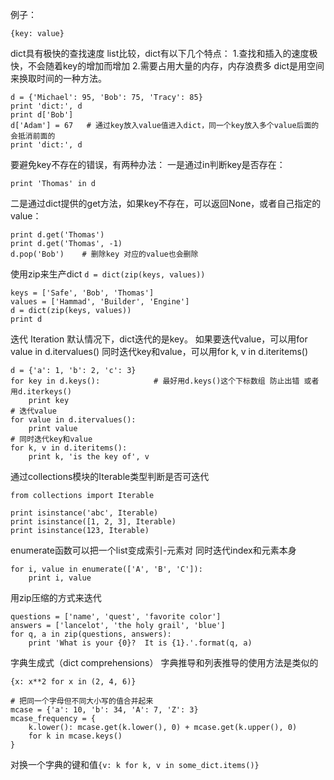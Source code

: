 例子：

 	{key: value}

dict具有极快的查找速度
list比较，dict有以下几个特点：
1.查找和插入的速度极快，不会随着key的增加而增加
2.需要占用大量的内存，内存浪费多
dict是用空间来换取时间的一种方法。

    d = {'Michael': 95, 'Bob': 75, 'Tracy': 85}
    print 'dict:', d
    print d['Bob']
    d['Adam'] = 67   # 通过key放入value值进入dict，同一个key放入多个value后面的会抵消前面的
    print 'dict:', d
要避免key不存在的错误，有两种办法：
一是通过in判断key是否存在：

    print 'Thomas' in d
二是通过dict提供的get方法，如果key不存在，可以返回None，或者自己指定的value：

    print d.get('Thomas')
    print d.get('Thomas', -1)
    d.pop('Bob')    # 删除key 对应的value也会删除

使用zip来生产dict  `d = dict(zip(keys, values))`

    keys = ['Safe', 'Bob', 'Thomas']
    values = ['Hammad', 'Builder', 'Engine']
    d = dict(zip(keys, values))
    print d


迭代 Iteration
默认情况下，dict迭代的是key。
如果要迭代value，可以用for value in d.itervalues()
同时迭代key和value，可以用for k, v in d.iteritems()

    d = {'a': 1, 'b': 2, 'c': 3}
    for key in d.keys():            # 最好用d.keys()这个下标数组 防止出错 或者用d.iterkeys()
        print key
    # 迭代value
    for value in d.itervalues():  
        print value
    # 同时迭代key和value
    for k, v in d.iteritems():  
        print k, 'is the key of', v

通过collections模块的Iterable类型判断是否可迭代

    from collections import Iterable
    
    print isinstance('abc', Iterable)
    print isinstance([1, 2, 3], Iterable)
    print isinstance(123, Iterable)

enumerate函数可以把一个list变成索引-元素对
同时迭代index和元素本身

    for i, value in enumerate(['A', 'B', 'C']):
        print i, value

用zip压缩的方式来迭代
    
    questions = ['name', 'quest', 'favorite color']
    answers = ['lancelot', 'the holy grail', 'blue']
    for q, a in zip(questions, answers):
        print 'What is your {0}?  It is {1}.'.format(q, a)

字典生成式（dict comprehensions）
字典推导和列表推导的使用方法是类似的

    {x: x**2 for x in (2, 4, 6)}

    # 把同一个字母但不同大小写的值合并起来
    mcase = {'a': 10, 'b': 34, 'A': 7, 'Z': 3}
    mcase_frequency = {
        k.lower(): mcase.get(k.lower(), 0) + mcase.get(k.upper(), 0)
        for k in mcase.keys()
    }

对换一个字典的键和值`{v: k for k, v in some_dict.items()}`
